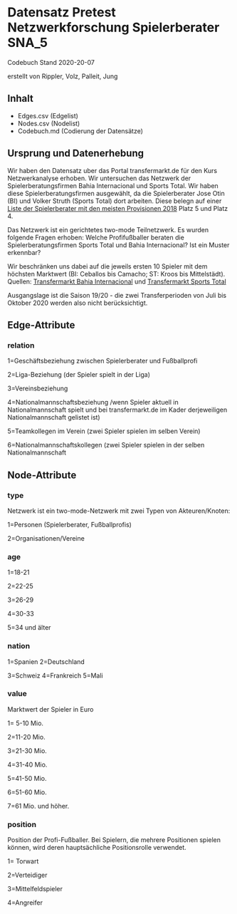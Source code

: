 <h1>Datensatz Pretest Netzwerkforschung Spielerberater SNA_5</h1>

Codebuch Stand 2020-20-07 <p>
erstellt von Rippler, Volz, Palleit, Jung

<h2>Inhalt</h2>
<ul>
  <li>Edges.csv (Edgelist)</li>
  <li>Nodes.csv (Nodelist)</li>
  <li>Codebuch.md (Codierung der Datensätze)</li>
</ul>  
 
<h2>Ursprung und Datenerhebung</h2>

Wir haben den Datensatz uber das Portal transfermarkt.de für den Kurs Netzwerkanalyse erhoben. Wir untersuchen das Netzwerk der Spielerberatungsfirmen Bahia Internacional und Sports Total. Wir haben diese Spielerberatungsfirmen ausgewählt, da die Spielerberater Jose Otin (BI) und Volker Struth (Sports Total) dort arbeiten. Diese belegn auf einer 
<a href="https://www.ran.de/fussball/bildergalerien/top-8-diese-spielerberater-kassierten-2018-die-hoechsten-provisionen">Liste der Spielerberater mit den meisten Provisionen 2018</a> Platz 5 und Platz 4. <p>

Das Netzwerk ist ein gerichtetes two-mode Teilnetzwerk. Es wurden folgende Fragen erhoben: Welche Profifußballer beraten die Spielerberatungsfirmen Sports Total und Bahia Internacional? Ist ein Muster erkennbar? 

Wir beschränken uns dabei auf die jeweils ersten 10 Spieler mit dem höchsten Marktwert (BI: Ceballos bis Camacho; ST: Kroos bis Mittelstädt). Quellen: <a href="https://www.transfermarkt.com/bahia-internacional/beraterfirma/berater/1033">Transfermarkt Bahia Internacional</a> und <a href="https://www.transfermarkt.tv/sportstotal/beraterfirma/berater/199">Transfermarkt Sports Total</a>  

<p> Ausgangslage ist die Saison 19/20 - die zwei Transferperioden von Juli bis Oktober 2020 werden also nicht berücksichtigt. </p>


<h2>Edge-Attribute</h2>

<h3>relation</h3>

1=Geschäftsbeziehung zwischen Spielerberater und Fußballprofi <p>
2=Liga-Beziehung (der Spieler spielt in der Liga) <p>
3=Vereinsbeziehung <p>
4=Nationalmannschaftsbeziehung /wenn Spieler aktuell in Nationalmannschaft spielt und bei transfermarkt.de im Kader derjeweiligen Nationalmannschaft gelistet ist) <p>
5=Teamkollegen im Verein (zwei Spieler spielen im selben Verein) <p>
6=Nationalmannschaftskollegen (zwei Spieler spielen in der selben Nationalmannschaft



<h2>Node-Attribute</h2>

<h3>type</h3>
Netzwerk ist ein two-mode-Netzwerk mit zwei Typen von Akteuren/Knoten: <p>

1=Personen (Spielerberater, Fußballprofis)<p>
2=Organisationen/Vereine

<h3>age</h3>

1=18-21 <p>
2=22-25 <p>
3=26-29 <p>
4=30-33 <p>
5=34 und älter <p>

<h3>nation</h3>

1=Spanien
2=Deutschland <p>
3=Schweiz
4=Frankreich
5=Mali
  

<h3>value</h3>
Marktwert der Spieler in Euro <p>

1= 5-10 Mio. <p>
2=11-20 Mio. <p>
3=21-30 Mio. <p>
4=31-40 Mio. <p>
5=41-50 Mio. <p>
6=51-60 Mio. <p>
7=61 Mio. und höher. <p>

<h3>position</h3>

Position der Profi-Fußballer. Bei Spielern, die mehrere Positionen spielen können, wird deren hauptsächliche Positionsrolle verwendet. <p>

1= Torwart <p>
2=Verteidiger <p>
3=Mittelfeldspieler <p>
4=Angreifer <p>


